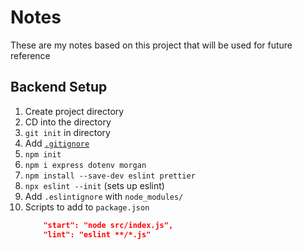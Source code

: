 # Notes

These are my notes based on this project that will be used for future reference

## Backend Setup

1. Create project directory
2. CD into the directory
3. `git init` in directory
4. Add [`.gitignore`](https://github.com/github/gitignore/blob/master/Node.gitignore)
5. `npm init`
6. `npm i express dotenv morgan`
7. `npm install --save-dev eslint prettier`
8. `npx eslint --init` (sets up eslint)
9. Add `.eslintignore` with `node_modules/`
10. Scripts to add to `package.json`
    ```json
        "start": "node src/index.js",
        "lint": "eslint **/*.js"
    ```
